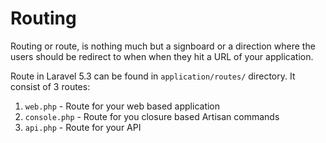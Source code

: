 # Routing

Routing or route, is nothing much but a signboard or a direction where the users should be redirect to when when they hit a URL of your application.

Route in Laravel 5.3 can be found in `application/routes/` directory. It consist of 3 routes:

1. `web.php` - Route for your web based application
2. `console.php` - Route for you closure based Artisan commands
3. `api.php` - Route for your API